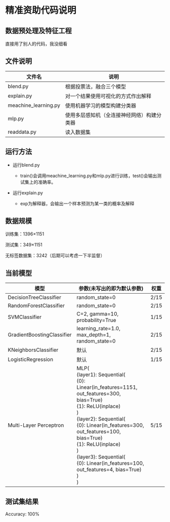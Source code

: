 # 精准资助代码说明

## 数据预处理及特征工程

直接用了别人的代码，我没细看

## 文件说明

| 文件名               | 说明                                       |
| -------------------- | ------------------------------------------ |
| blend.py             | 根据投票法，融合三个模型                   |
| explain.py           | 对一个结果使用可视化的方式作出解释         |
| meachine_learning.py | 使用机器学习的模型构建分类器               |
| mlp.py               | 使用多层感知机（全连接神经网络）构建分类器 |
| readdata.py          | 读入数据集                                 |

## 运行方法

- 运行blend.py
  - train()会调用meachine_learning.py和mlp.py进行训练，test()会输出测试集上的准确率。

- 运行explain.py
  - exp为解释器，会输出一个样本预测为某一类的概率及解释

## 数据规模

训练集：1396×1151

测试集：349×1151

无标签数据集：3242（后期可以考虑一下半监督）

## 当前模型

| 模型                       | 参数(未写出的即为默认参数)                                   | 权重 |
| -------------------------- | ------------------------------------------------------------ | ---- |
| DecisionTreeClassifier     | random_state=0                                               | 2/15 |
| RandomForestClassifier     | random_state=0                                               | 2/15 |
| SVMClassifier              | C=2, gamma=10, probability=True                              | 1/15 |
| GradientBoostingClassifier | learning_rate=1.0, max_depth=1, random_state=0               | 2/15 |
| KNeighborsClassifier       | 默认                                                         | 2/15 |
| LogisticRegression         | 默认                                                         | 1/15 |
| Multi-Layer Perceptron     | MLP(<br/>  (layer1): Sequential(<br/>    (0): Linear(in_features=1151, out_features=300, bias=True)<br/>    (1): ReLU(inplace)<br/>  )<br/>  (layer2): Sequential(<br/>    (0): Linear(in_features=300, out_features=100, bias=True)<br/>    (1): ReLU(inplace)<br/>  )<br/>  (layer3): Sequential(<br/>    (0): Linear(in_features=100, out_features=4, bias=True)<br/>  )<br/>) | 5/15 |

## 测试集结果

Accuracy: 100%